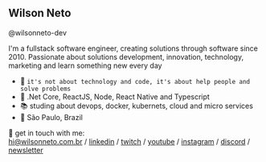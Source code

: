## Wilson Neto

@wilsonneto-dev

I'm a fullstack software engineer, creating solutions through software since 2010. Passionate about solutions development, innovation, technology, marketing and learn something new every day<br />

- :rocket: `it's not about technology and code, it's about help people and solve problems`
- :purple_heart: .Net Core, ReactJS, Node, React Native and Typescript
- :books: studing about devops, docker, kubernets, cloud and micro services
- :pushpin: São Paulo, Brazil   

💬 get in touch with me:<br />
hi@wilsonneto.com.br / [linkedin](https://www.linkedin.com/in/wilsonnetobr/) / [twitch](https://www.twitch.tv/wilsonnetodev) / [youtube](https://www.youtube.com/channel/UCBxjQXWVCyF1C5ft1E0foHw) / [instagram](https://www.instagram.com/wilsonneto.dev/) / [discord](https://discord.gg/Rp7AV5f9) / [newsletter](https://novidadesjs.substack.com/welcome)
